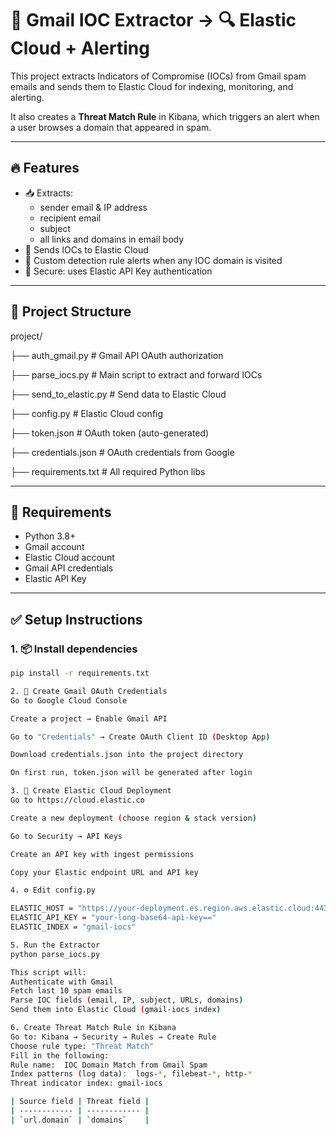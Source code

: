 # 📧 Gmail IOC Extractor → 🔍 Elastic Cloud + Alerting

This project extracts Indicators of Compromise (IOCs) from Gmail spam emails and sends them to Elastic Cloud for indexing, monitoring, and alerting.

It also creates a **Threat Match Rule** in Kibana, which triggers an alert when a user browses a domain that appeared in spam.

---

## 🔥 Features

- 📥 Extracts:
  - sender email & IP address
  - recipient email
  - subject
  - all links and domains in email body
- 🚀 Sends IOCs to Elastic Cloud
- 🔔 Custom detection rule alerts when any IOC domain is visited
- 🔐 Secure: uses Elastic API Key authentication

---

## 📁 Project Structure

project/

├── auth_gmail.py # Gmail API OAuth authorization

├── parse_iocs.py # Main script to extract and forward IOCs

├── send_to_elastic.py # Send data to Elastic Cloud

├── config.py # Elastic Cloud config

├── token.json # OAuth token (auto-generated)

├── credentials.json # OAuth credentials from Google

├── requirements.txt # All required Python libs



---

## 🧰 Requirements

- Python 3.8+
- Gmail account
- Elastic Cloud account
- Gmail API credentials
- Elastic API Key

---

## ✅ Setup Instructions

### 1. 📦 Install dependencies

```bash
pip install -r requirements.txt

2. 🔑 Create Gmail OAuth Credentials
Go to Google Cloud Console

Create a project → Enable Gmail API

Go to "Credentials" → Create OAuth Client ID (Desktop App)

Download credentials.json into the project directory

On first run, token.json will be generated after login

3. 🔐 Create Elastic Cloud Deployment
Go to https://cloud.elastic.co

Create a new deployment (choose region & stack version)

Go to Security → API Keys

Create an API key with ingest permissions

Copy your Elastic endpoint URL and API key

4. ⚙️ Edit config.py

ELASTIC_HOST = "https://your-deployment.es.region.aws.elastic.cloud:443"
ELASTIC_API_KEY = "your-long-base64-api-key=="
ELASTIC_INDEX = "gmail-iocs"

5. Run the Extractor
python parse_iocs.py

This script will:
Authenticate with Gmail
Fetch last 10 spam emails
Parse IOC fields (email, IP, subject, URLs, domains)
Send them into Elastic Cloud (gmail-iocs index)

6. Create Threat Match Rule in Kibana
Go to: Kibana → Security → Rules → Create Rule
Choose rule type: "Threat Match"
Fill in the following:
Rule name:  IOC Domain Match from Gmail Spam
Index patterns (log data):  logs-*, filebeat-*, http-*
Threat indicator index: gmail-iocs

| Source field | Threat field |
| ------------ | ------------ |
| `url.domain` | `domains`    |
